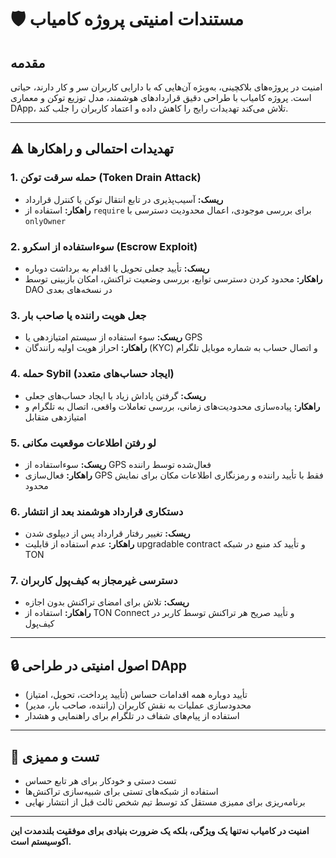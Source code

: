 # 🛡️ مستندات امنیتی پروژه کامیاب 

## مقدمه

امنیت در پروژه‌های بلاکچینی، به‌ویژه آن‌هایی که با دارایی کاربران سر و کار دارند، حیاتی است. پروژه کامیاب با طراحی دقیق قراردادهای هوشمند، مدل توزیع توکن و معماری DApp، تلاش می‌کند تهدیدات رایج را کاهش داده و اعتماد کاربران را جلب کند.

---

## ⚠️ تهدیدات احتمالی و راهکارها

### 1. حمله سرقت توکن (Token Drain Attack)

* **ریسک:** آسیب‌پذیری در تابع انتقال توکن یا کنترل قرارداد
* **راهکار:** استفاده از `require` برای بررسی موجودی، اعمال محدودیت دسترسی با `onlyOwner`

### 2. سوءاستفاده از اسکرو (Escrow Exploit)

* **ریسک:** تأیید جعلی تحویل یا اقدام به برداشت دوباره
* **راهکار:** محدود کردن دسترسی توابع، بررسی وضعیت تراکنش، امکان بازبینی توسط DAO در نسخه‌های بعدی

### 3. جعل هویت راننده یا صاحب بار

* **ریسک:** سوء استفاده از سیستم امتیازدهی یا GPS
* **راهکار:** احراز هویت اولیه رانندگان (KYC) و اتصال حساب به شماره موبایل تلگرام

### 4. حمله Sybil (ایجاد حساب‌های متعدد)

* **ریسک:** گرفتن پاداش زیاد با ایجاد حساب‌های جعلی
* **راهکار:** پیاده‌سازی محدودیت‌های زمانی، بررسی تعاملات واقعی، اتصال به تلگرام و امتیازدهی متقابل

### 5. لو رفتن اطلاعات موقعیت مکانی

* **ریسک:** سوءاستفاده از GPS فعال‌شده توسط راننده
* **راهکار:** فعال‌سازی GPS فقط با تأیید راننده و رمزنگاری اطلاعات مکان برای نمایش محدود

### 6. دستکاری قرارداد هوشمند بعد از انتشار

* **ریسک:** تغییر رفتار قرارداد پس از دیپلوی شدن
* **راهکار:** عدم استفاده از قابلیت upgradable contract و تأیید کد منبع در شبکه TON

### 7. دسترسی غیرمجاز به کیف‌پول کاربران

* **ریسک:** تلاش برای امضای تراکنش بدون اجازه
* **راهکار:** استفاده از TON Connect و تأیید صریح هر تراکنش توسط کاربر در کیف‌پول

---

## 🔒 اصول امنیتی در طراحی DApp

* تأیید دوباره همه اقدامات حساس (تأیید پرداخت، تحویل، امتیاز)
* محدودسازی عملیات به نقش کاربران (راننده، صاحب بار، مدیر)
* استفاده از پیام‌های شفاف در تلگرام برای راهنمایی و هشدار

---

## 🧪 تست و ممیزی

* تست دستی و خودکار برای هر تابع حساس
* استفاده از شبکه‌های تستی برای شبیه‌سازی تراکنش‌ها
* برنامه‌ریزی برای ممیزی مستقل کد توسط تیم شخص ثالث قبل از انتشار نهایی

---

**امنیت در کامیاب نه‌تنها یک ویژگی، بلکه یک ضرورت بنیادی برای موفقیت بلندمدت این اکوسیستم است.**
